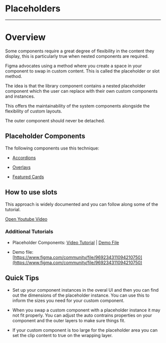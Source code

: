 
# Placeholders

---

# Overview

Some components require a great degree of flexibility in the content they display, this is particularly true when nested components are required.

Figma advocates using a method where you create a space in your component to swap in custom content. This is called the placeholder or slot method.

The idea is that the library component contains a nested placeholder component which the user can replace with their own custom components and instances.

This offers the maintainability of the system components alongside the flexibility of custom layouts.

The outer component should never be detached.

## Placeholder Components

The following components use this technique:

- [Accordions]()

- [Overlays]()

- [Featured Cards]()

## How to use slots

This approach is widely documented and you can follow along some of the tutorial.

  
[Open Youtube Video](https://www.youtube.com/embed/3AXLubczRoY)  


### Additional Tutorials

- Placeholder Components: [Video Tutorial](https://www.youtube.com/watch?v=gS-MvibsunE&feature=youtu.be) | [Demo File](https://www.figma.com/community/file/963783690783191844)

- Demo file: [https://www.figma.com/community/file/969234311094210750](https://www.figma.com/community/file/969234311094210750)

## Quick Tips

- Set up your component instances in the overal UI and then you can find out the dimensions of the placeholder instance. You can use this to inform the sizes you need for your custom component.

- When you swap a custom component with a placeholder instance it may not fit properly. You can adjust the auto contrains properties on your component and the outer layers to make sure things fit.

- If your custom component is too large for the placeholder area you can set the clip content to true on the wrapping layer.